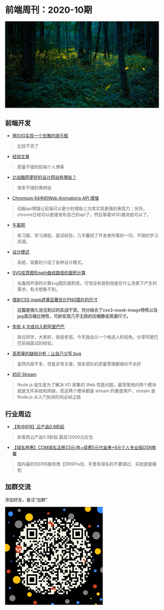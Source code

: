 # 前端周刊：2020-10期

[![](/img/bing/20200605.png?imageMogr2/thumbnail/960x)](https://cn.bing.com/search?q=大烟山国家公园)


## 前端开发

- [用SVG实现一个优雅的提示框](https://mp.weixin.qq.com/s?__biz=MzI5NjM5NDQxMg==&mid=2247484703&idx=1&sn=f6f1213d773ce6f7b5cb3e0dd804d9dd)

> 比较干货了

- [经验文章](https://github.com/pfan123/Articles)

> 质量不错的前端个人博客 

- [比站酷网更好的设计网站有哪些？](https://www.zhihu.com/question/20369808/answer/1264508636?utm_source=wechat_session&utm_medium=social&utm_oi=27046294061056)

> 很多不错的素材站

- [Chromium 84中的Web Animations API 增强](https://web.dev/web-animations/)

> 动画api增强让前端可以更少的借助三方库实现更强的表现力；另外，chrome已经可以直接发布自己的api了，然后等着W3C跟进就可以了。

- [牛客网](https://www.nowcoder.com/)

> 练习题、学习课程、面试经验，几乎囊括了开发者所需的一切，不错的学习资源。

- [设计模式](https://refactoringguru.cn/design-patterns)

> 系统，简要的介绍了各种设计模式。

- [SVG任意图形path曲线路径的面积计算](https://www.zhangxinxu.com/wordpress/2020/06/svg-area-calc/)

> 张鑫旭开源的计算svg图形面积库，可惜没有提到他是在什么场景下产生的需求，有点想象不到。

- [借助CSS mask遮罩显著优化PNG图片的尺寸](https://www.zhangxinxu.com/wordpress/2020/05/css-mask-compress-png-image/)

> **这篇是很久没见到过的实战干货，充分结合了css3-mask-image特性以及jpg高压缩比特性，巧妙实现几乎无损的压缩静态资源尺寸。**

- [失败 4 次成功入职阿里巴巴](https://juejin.im/post/5edb9156518825433b133ed0)

> 各位同学，大家好，我是老邬。今天我会以一个候选人的视角，分享阿里巴巴前端面试的经验。

- [高质量的缺陷分析：让自己少写 bug](https://mp.weixin.qq.com/s?__biz=MzIzOTU0NTQ0MA==&mid=2247496647&idx=1&sn=0e5eef328b9ccb6c5ba7b282b70331f8)

> 虽然内容不多，但是非常关键，很多团队的质量管理都做的不太好

- [初识 Stream](https://mp.weixin.qq.com/s?__biz=MzU5MjczNTg2MQ==&mid=2247485447&idx=1&sn=4395d5ff945d32fff791144e748a3fda)

> Node.js 诞生是为了解决 I/O 密集的 Web 性能问题，最常使用的两个模块就是文件系统和网络，而这两个模块都是 stream 的重度用户，stream 是 Node.js 从入门到进阶的必经之路




## 行业周边

- [【年中618】云产品0.9折起](https://www.aliyun.com/activity/618/index?userCode=y31qmczl)

> 新客购云产品0.9折起 最高12000元红包

- [【域名特惠】COM域名注册23元/年+续费5元代金券+6元个人专业版DSN套餐](https://www.dnspod.cn/promo/domainscarnival?promo_code=3LIUUR11729&source=sharelink&from=link)

> 国内最好的DNS服务商【DNSPod】，手里有域名的不要错过，买到就是赚到


## 加群交流

添加好友，备注“加群”

![refned_x](../img/a/refined-x.jpg)

